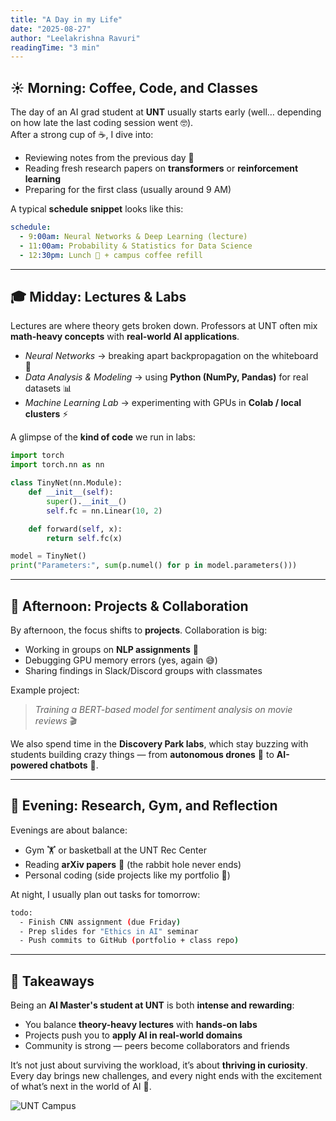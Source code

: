 ```yaml
---
title: "A Day in my Life"
date: "2025-08-27"
author: "Leelakrishna Ravuri"
readingTime: "3 min"
---
```


## ☀️ Morning: Coffee, Code, and Classes
The day of an AI grad student at **UNT** usually starts early (well… depending on how late the last coding session went 🤓).  
After a strong cup of ☕, I dive into:  

- Reviewing notes from the previous day 📓  
- Reading fresh research papers on **transformers** or **reinforcement learning**  
- Preparing for the first class (usually around 9 AM)  

A typical **schedule snippet** looks like this:

```yaml
schedule:
  - 9:00am: Neural Networks & Deep Learning (lecture)
  - 11:00am: Probability & Statistics for Data Science
  - 12:30pm: Lunch 🍜 + campus coffee refill
```

---

## 🎓 Midday: Lectures & Labs
Lectures are where theory gets broken down. Professors at UNT often mix **math-heavy concepts** with **real-world AI applications**.  

- *Neural Networks* → breaking apart backpropagation on the whiteboard 🧮  
- *Data Analysis & Modeling* → using **Python (NumPy, Pandas)** for real datasets 📊  
- *Machine Learning Lab* → experimenting with GPUs in **Colab / local clusters** ⚡  

A glimpse of the **kind of code** we run in labs:  

```python
import torch
import torch.nn as nn

class TinyNet(nn.Module):
    def __init__(self):
        super().__init__()
        self.fc = nn.Linear(10, 2)

    def forward(self, x):
        return self.fc(x)

model = TinyNet()
print("Parameters:", sum(p.numel() for p in model.parameters()))
```

---

## 🍔 Afternoon: Projects & Collaboration
By afternoon, the focus shifts to **projects**. Collaboration is big:  

- Working in groups on **NLP assignments** 🤖  
- Debugging GPU memory errors (yes, again 😅)  
- Sharing findings in Slack/Discord groups with classmates  

Example project:  
> *Training a BERT-based model for sentiment analysis on movie reviews* 🎬  

We also spend time in the **Discovery Park labs**, which stay buzzing with students building crazy things — from **autonomous drones** 🚁 to **AI-powered chatbots** 💬.

---

## 🌆 Evening: Research, Gym, and Reflection
Evenings are about balance:  

- Gym 🏋️ or basketball at the UNT Rec Center  
- Reading **arXiv papers** 📑 (the rabbit hole never ends)  
- Personal coding (side projects like my portfolio 🚀)  

At night, I usually plan out tasks for tomorrow:  

```bash
todo:
  - Finish CNN assignment (due Friday)
  - Prep slides for "Ethics in AI" seminar
  - Push commits to GitHub (portfolio + class repo)
```

---

## 🎯 Takeaways
Being an **AI Master's student at UNT** is both **intense and rewarding**:  

- You balance **theory-heavy lectures** with **hands-on labs**  
- Projects push you to **apply AI in real-world domains**  
- Community is strong — peers become collaborators and friends  

It’s not just about surviving the workload, it’s about **thriving in curiosity**. Every day brings new challenges, and every night ends with the excitement of what’s next in the world of AI 🚀.

![UNT Campus](images/unt_campus.jpg)